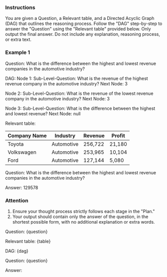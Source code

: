 ### Instructions
You are given a Question, a Relevant table, and a Directed Acyclic Graph (DAG) that outlines the reasoning process. Follow the "DAG" step-by-step to answer the "Question" using the "Relevant table" provided below. Only output the final answer. Do not include any explanation, reasoning process, or extra text.

### Example 1 
Question: What is the difference between the highest and lowest revenue companies in the automotive industry?

DAG:
Node 1:
Sub-Level-Question: What is the revenue of the highest revenue company in the automotive industry?
Next Node: 3

Node 2:
Sub-Level-Question: What is the revenue of the lowest revenue company in the automotive industry?
Next Node: 3

Node 3:
Sub-Level-Question: What is the difference between the highest and lowest revenue?
Next Node: null


Relevant table:

| Company Name | Industry    | Revenue | Profit |
|--------------|-------------|---------|--------|
| Toyota       | Automotive  | 256,722 | 21,180 |
| Volkswagen   | Automotive  | 253,965 | 10,104 |
| Ford         | Automotive  | 127,144 | 5,080  |


Question: What is the difference between the highest and lowest revenue companies in the automotive industry?

Answer:
129578

### Attention
1. Ensure your thought process strictly follows each stage in the "Plan."
2. Your output should contain only the answer of the question, in the shortest possible form, with no additional explanation or extra words.

Question:
{question}

Relevant table:
{table}

DAG:
{dag}

Question:
{question}

Answer: